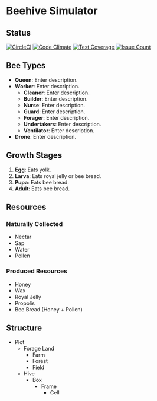 # Beehive Simulator

## Status
[![CircleCI](https://circleci.com/gh/mackbrowne/beehive/tree/master.svg?style=shield&circle-token=30f0ed1a6045574cfcdbb88412a32d12efa7be06)](https://circleci.com/gh/mackbrowne/beehive/tree/master) [![Code Climate](https://codeclimate.com/repos/59c5f369326e3f029f0003ca/badges/2f9d7230de8d90692ee9/gpa.svg)](https://codeclimate.com/repos/59c5f369326e3f029f0003ca/feed) [![Test Coverage](https://codeclimate.com/repos/59c5f369326e3f029f0003ca/badges/2f9d7230de8d90692ee9/coverage.svg)](https://codeclimate.com/repos/59c5f369326e3f029f0003ca/coverage) [![Issue Count](https://codeclimate.com/repos/59c5f369326e3f029f0003ca/badges/2f9d7230de8d90692ee9/issue_count.svg)](https://codeclimate.com/repos/59c5f369326e3f029f0003ca/feed)

## Bee Types

- **Queen**: Enter description.
- **Worker**: Enter description.
  - **Cleaner**: Enter description.
  - **Builder**: Enter description.
  - **Nurse**: Enter description.
  - **Guard**: Enter description.
  - **Forager**: Enter description.
  - **Undertakers**: Enter description.
  - **Ventilator**: Enter description.
- **Drone**: Enter description.

## Growth Stages

1. **Egg**: Eats yolk.
2. **Larva**: Eats royal jelly or bee bread.
3. **Pupa**: Eats bee bread.
3. **Adult**: Eats bee bread.


## Resources

### Naturally Collected
- Nectar
- Sap
- Water
- Pollen

### Produced Resources
- Honey
- Wax
- Royal Jelly
- Propolis
- Bee Bread (Honey + Pollen)


## Structure

- Plot
  - Forage Land
    - Farm
    - Forest
    - Field
  - Hive
    - Box
      - Frame
        - Cell
